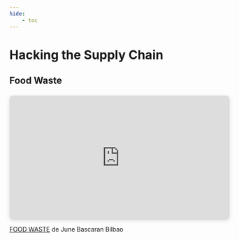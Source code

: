 ```yaml
---
hide:
    - toc
---
```


# Hacking the Supply Chain 

## Food Waste 

<div style="position: relative; width: 100%; height: 0; padding-top: 56.2500%;
 padding-bottom: 0; box-shadow: 0 2px 8px 0 rgba(63,69,81,0.16); margin-top: 1.6em; margin-bottom: 0.9em; overflow: hidden;
 border-radius: 8px; will-change: transform;">
  <iframe loading="lazy" style="position: absolute; width: 100%; height: 100%; top: 0; left: 0; border: none; padding: 0;margin: 0;"
    src="https:&#x2F;&#x2F;www.canva.com&#x2F;design&#x2F;DAFSqcbbI_g&#x2F;view?embed" allowfullscreen="allowfullscreen" allow="fullscreen">
  </iframe>
</div>
<a href="https:&#x2F;&#x2F;www.canva.com&#x2F;design&#x2F;DAFSqcbbI_g&#x2F;view?utm_content=DAFSqcbbI_g&amp;utm_campaign=designshare&amp;utm_medium=embeds&amp;utm_source=link" target="_blank" rel="noopener">FOOD WASTE</a> de June Bascaran Bilbao




